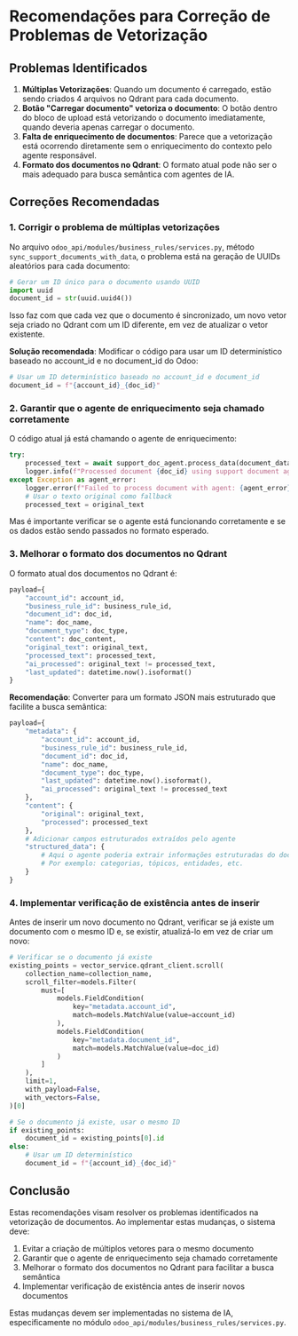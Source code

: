 # Recomendações para Correção de Problemas de Vetorização

## Problemas Identificados

1. **Múltiplas Vetorizações**: Quando um documento é carregado, estão sendo criados 4 arquivos no Qdrant para cada documento.
2. **Botão "Carregar documento" vetoriza o documento**: O botão dentro do bloco de upload está vetorizando o documento imediatamente, quando deveria apenas carregar o documento.
3. **Falta de enriquecimento de documentos**: Parece que a vetorização está ocorrendo diretamente sem o enriquecimento do contexto pelo agente responsável.
4. **Formato dos documentos no Qdrant**: O formato atual pode não ser o mais adequado para busca semântica com agentes de IA.

## Correções Recomendadas

### 1. Corrigir o problema de múltiplas vetorizações

No arquivo `odoo_api/modules/business_rules/services.py`, método `sync_support_documents_with_data`, o problema está na geração de UUIDs aleatórios para cada documento:

```python
# Gerar um ID único para o documento usando UUID
import uuid
document_id = str(uuid.uuid4())
```

Isso faz com que cada vez que o documento é sincronizado, um novo vetor seja criado no Qdrant com um ID diferente, em vez de atualizar o vetor existente.

**Solução recomendada**:
Modificar o código para usar um ID determinístico baseado no account_id e no document_id do Odoo:

```python
# Usar um ID determinístico baseado no account_id e document_id
document_id = f"{account_id}_{doc_id}"
```

### 2. Garantir que o agente de enriquecimento seja chamado corretamente

O código atual já está chamando o agente de enriquecimento:

```python
try:
    processed_text = await support_doc_agent.process_data(document_data, business_area)
    logger.info(f"Processed document {doc_id} using support document agent")
except Exception as agent_error:
    logger.error(f"Failed to process document with agent: {agent_error}")
    # Usar o texto original como fallback
    processed_text = original_text
```

Mas é importante verificar se o agente está funcionando corretamente e se os dados estão sendo passados no formato esperado.

### 3. Melhorar o formato dos documentos no Qdrant

O formato atual dos documentos no Qdrant é:

```python
payload={
    "account_id": account_id,
    "business_rule_id": business_rule_id,
    "document_id": doc_id,
    "name": doc_name,
    "document_type": doc_type,
    "content": doc_content,
    "original_text": original_text,
    "processed_text": processed_text,
    "ai_processed": original_text != processed_text,
    "last_updated": datetime.now().isoformat()
}
```

**Recomendação**:
Converter para um formato JSON mais estruturado que facilite a busca semântica:

```python
payload={
    "metadata": {
        "account_id": account_id,
        "business_rule_id": business_rule_id,
        "document_id": doc_id,
        "name": doc_name,
        "document_type": doc_type,
        "last_updated": datetime.now().isoformat(),
        "ai_processed": original_text != processed_text
    },
    "content": {
        "original": original_text,
        "processed": processed_text
    },
    # Adicionar campos estruturados extraídos pelo agente
    "structured_data": {
        # Aqui o agente poderia extrair informações estruturadas do documento
        # Por exemplo: categorias, tópicos, entidades, etc.
    }
}
```

### 4. Implementar verificação de existência antes de inserir

Antes de inserir um novo documento no Qdrant, verificar se já existe um documento com o mesmo ID e, se existir, atualizá-lo em vez de criar um novo:

```python
# Verificar se o documento já existe
existing_points = vector_service.qdrant_client.scroll(
    collection_name=collection_name,
    scroll_filter=models.Filter(
        must=[
            models.FieldCondition(
                key="metadata.account_id",
                match=models.MatchValue(value=account_id)
            ),
            models.FieldCondition(
                key="metadata.document_id",
                match=models.MatchValue(value=doc_id)
            )
        ]
    ),
    limit=1,
    with_payload=False,
    with_vectors=False,
)[0]

# Se o documento já existe, usar o mesmo ID
if existing_points:
    document_id = existing_points[0].id
else:
    # Usar um ID determinístico
    document_id = f"{account_id}_{doc_id}"
```

## Conclusão

Estas recomendações visam resolver os problemas identificados na vetorização de documentos. Ao implementar estas mudanças, o sistema deve:

1. Evitar a criação de múltiplos vetores para o mesmo documento
2. Garantir que o agente de enriquecimento seja chamado corretamente
3. Melhorar o formato dos documentos no Qdrant para facilitar a busca semântica
4. Implementar verificação de existência antes de inserir novos documentos

Estas mudanças devem ser implementadas no sistema de IA, especificamente no módulo `odoo_api/modules/business_rules/services.py`.
